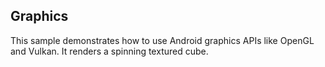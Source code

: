 ## Graphics

This sample demonstrates how to use Android graphics APIs like OpenGL and
Vulkan. It renders a spinning textured cube.
